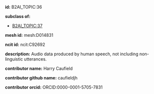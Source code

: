 **id:** B2AI_TOPIC:36

**subclass of:**

- [B2AI_TOPIC:37](../DataTopic.markdown)

**mesh id:** mesh:D014831

**ncit id:** ncit:C92692

**description:** Audio data produced by human speech, not including non-linguistic utterances.

**contributor name:** Harry Caufield

**contributor github name:** caufieldjh

**contributor orcid:** ORCID:0000-0001-5705-7831

